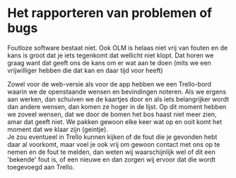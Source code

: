 # Het rapporteren van problemen of bugs

Foutloze software bestaat niet. Ook OLM is helaas niet vrij van fouten en de kans is groot dat je iets tegenkomt dat wellicht niet klopt.
Dat horen we graag want dat geeft ons de kans om er wat aan te doen (mits we een vrijwilliger hebben die dat kan en daar tijd voor heeft)

Zowel voor de web-versie als voor de app hebben we een Trello-bord waarin we de openstaande wensen en bevindingen noteren. Als we ergens aan werken, dan schuiven we de kaartjes door en als iets belangrijker wordt dan andere wensen, dan komen ze hoger in de lijst. Op dit moment hebben we zoveel wensen, dat we door de bomen het bos haast niet meer zien, amar dat geeft niet. We pakken gewoon elke keer wat op en ooit komt het moment dat we klaar zijn (geintje).<br />
Je zou eventueel in Trello kunnen kijken of de fout die je gevonden hebt daar al voorkomt, maar voel je ook vrij om gewoon contact met ons op te nemen en de fout te melden, dan weten wij waarschijnlijk wel of dit een 'bekende' fout is, of een nieuwe en dan zorgen wij ervoor dat die wordt toegevoegd aan Trello.
